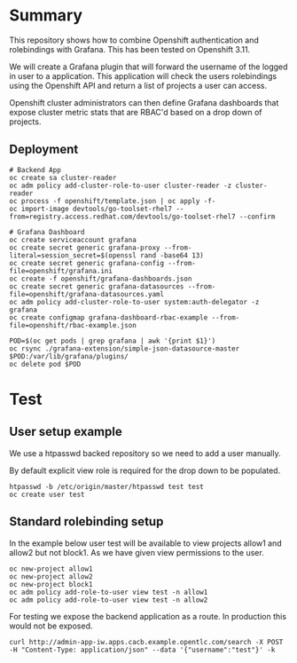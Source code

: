 # Summary

This repository shows how to combine Openshift authentication and rolebindings with Grafana. This has been tested on Openshift 3.11. 

We will create a Grafana plugin that will forward the username of the logged in user to a application. This application will check the users rolebindings using the Openshift API and return a list of projects a user can access.

Openshift cluster administrators can then define Grafana dashboards that expose cluster metric stats that are RBAC'd based on a drop down of projects. 

## Deployment

```
# Backend App
oc create sa cluster-reader
oc adm policy add-cluster-role-to-user cluster-reader -z cluster-reader
oc process -f openshift/template.json | oc apply -f- 
oc import-image devtools/go-toolset-rhel7 --from=registry.access.redhat.com/devtools/go-toolset-rhel7 --confirm

# Grafana Dashboard
oc create serviceaccount grafana
oc create secret generic grafana-proxy --from-literal=session_secret=$(openssl rand -base64 13)
oc create secret generic grafana-config --from-file=openshift/grafana.ini
oc create -f openshift/grafana-dashboards.json
oc create secret generic grafana-datasources --from-file=openshift/grafana-datasources.yaml
oc adm policy add-cluster-role-to-user system:auth-delegator -z grafana
oc create configmap grafana-dashboard-rbac-example --from-file=openshift/rbac-example.json

POD=$(oc get pods | grep grafana | awk '{print $1}')
oc rsync ./grafana-extension/simple-json-datasource-master $POD:/var/lib/grafana/plugins/
oc delete pod $POD
```


# Test

## User setup example

We use a htpasswd backed repository so we need to add a user manually. 

By default explicit view role is required for the drop down to be populated. 
```
htpasswd -b /etc/origin/master/htpasswd test test
oc create user test
```

## Standard rolebinding setup

In the example below user test will be available to view projects allow1 and allow2 but not block1. As we have given view permissions to the user. 

```
oc new-project allow1
oc new-project allow2
oc new-project block1
oc adm policy add-role-to-user view test -n allow1
oc adm policy add-role-to-user view test -n allow2
```

For testing we expose the backend application as a route. In production this would not be exposed. 
```
curl http://admin-app-iw.apps.cacb.example.opentlc.com/search -X POST -H "Content-Type: application/json" --data '{"username":"test"}' -k
```
